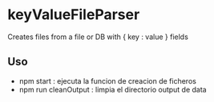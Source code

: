 # keyValueFileParser
Creates files from a file or DB with  { key : value } fields

## Uso
- npm start : ejecuta la funcion de creacion de ficheros
- npm run cleanOutput : limpia el directorio output de data



